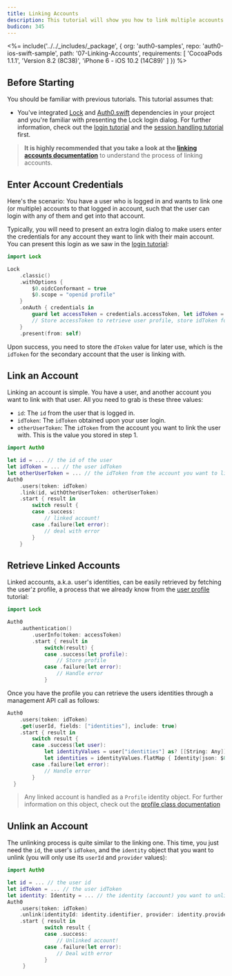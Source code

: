 ```yaml
---
title: Linking Accounts
description: This tutorial will show you how to link multiple accounts within the same user.
budicon: 345
---
```


<%= include('../../_includes/_package', {
  org: 'auth0-samples',
  repo: 'auth0-ios-swift-sample',
  path: '07-Linking-Accounts',
  requirements: [
    'CocoaPods 1.1.1',
    'Version 8.2 (8C38)',
    'iPhone 6 - iOS 10.2 (14C89)'
  ]
}) %>

## Before Starting

You should be familiar with previous tutorials. This tutorial assumes that:

- You've integrated [Lock](https://github.com/auth0/Lock.iOS-OSX) and [Auth0.swift](https://github.com/auth0/Auth0.swift/) dependencies in your project and you're familiar with presenting the Lock login dialog. For further information, check out the [login tutorial](/quickstart/native/ios-swift/01-login) and the [session handling tutorial](/quickstart/native/ios-swift/03-user-sessions) first.

> **It is highly recommended that you take a look at the [linking accounts documentation](/link-accounts)** to understand the process of linking accounts.

## Enter Account Credentials

Here's the scenario: You have a user who is logged in and wants to link one (or multiple) accounts to that logged in account, such that the user can login with any of them and get into that account.

Typically, you will need to present an extra login dialog to make users enter the credentials for any account they want to link with their main account. You can present this login as we saw in the [login tutorial](/quickstart/native/ios-swift/01-login):

```swift
import Lock
```

```swift
Lock
    .classic()
    .withOptions {
        $0.oidcConformant = true
        $0.scope = "openid profile"
    }
    .onAuth { credentials in
        guard let accessToken = credentials.accessToken, let idToken = credentials.idToken else { return }
        // Store accessToken to retrieve user profile, store idToken for linking
    }
    .present(from: self)
```

Upon success, you need to store the `dToken` value for later use, which is the `idToken` for the secondary account that the user is linking with.

## Link an Account

Linking an account is simple. You have a user, and another account you want to link with that user. All you need to grab is these three values:

- `id`: The `id` from the user that is logged in.
- `idToken`: The `idToken` obtained upon your user login.
- `otherUserToken`: The `idToken` from the account you want to link the user with. This is the value you stored in step 1.

```swift
import Auth0
```

```swift
let id = ... // the id of the user
let idToken = ... // the user idToken
let otherUserToken = ... // the idToken from the account you want to link the user with
Auth0
    .users(token: idToken)
    .link(id, withOtherUserToken: otherUserToken)
    .start { result in
        switch result {
        case .success:
            // linked account!
        case .failure(let error):
            // deal with error
        }
    }
```

## Retrieve Linked Accounts

Linked accounts, a.k.a. user's identities, can be easily retrieved by fetching the user'z profile, a process that we already know from the [user profile](/quickstart/native/ios-swift/02-custom-login) tutorial:

```swift
import Lock
```

```swift
Auth0
    .authentication()
        .userInfo(token: accessToken)
        .start { result in
            switch(result) {
            case .success(let profile):
                // Store profile
            case .failure(let error):
                // Handle error
            }
```

Once you have the profile you can retrieve the users identities through a management API call as follows:

```swift
Auth0
    .users(token: idToken)
    .get(userId, fields: ["identities"], include: true)
    .start { result in
        switch result {
        case .success(let user):
            let identityValues = user["identities"] as? [[String: Any]] ?? []
            let identities = identityValues.flatMap { Identity(json: $0) }
        case .failure(let error):
            // Handle error
        }
  }
```

> Any linked account is handled as a `Profile` identity object. For further information on this object, check out the [profile class documentation](https://github.com/auth0/Auth0.swift/blob/master/Auth0/Profile.swift)

## Unlink an Account

The unlinking process is quite similar to the linking one. This time, you just need the `id`, the user's `idToken`, and the `identity` object that you want to unlink (you will only use its `userId` and `provider` values):

```swift
import Auth0
```

```swift
let id = ... // the user id
let idToken = ... // the user idToken
let identity: Identity = ... // the identity (account) you want to unlink from the user
Auth0
    .users(token: idToken)
    .unlink(identityId: identity.identifier, provider: identity.provider, fromUserId: id)
    .start { result in
            switch result {
            case .success:
                // Unlinked account!
            case .failure(let error):
                // Deal with error
            }
     }
```
